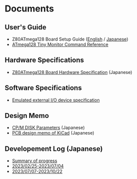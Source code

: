 # Documents
## User's Guide
- Z80ATmega128 Board Setup Guide ([English](./SetupGuide_en.md) / [Japanese](./SetupGuide.md))
- [ATmega128 Tiny Monitor Command Reference](./Software/AVRTinyMonitor.md)

## Hardware Specifications
- [Z80ATmega128 Board Hardware Specification](./Hardware/Design.md) (Japanese)

## Software Specifications
- [Emulated external I/O device specification](./Software/EmulatedDeviceSpec.md)

## Design Memo
- [CP/M DISK Parameters](./Software/DiskParameters.md) (Japanese)
- [PCB design memo of KiCad](./Hardware/PCB/KiCad-PCB.md) (Japanese)

## Developement Log (Japanese)
- [Summary of progress](./Progress.md)
- [2023/02/25-2023/07/04](./Diary.md)
- [2023/07/07-2023/10/22](./Diary2.md)
